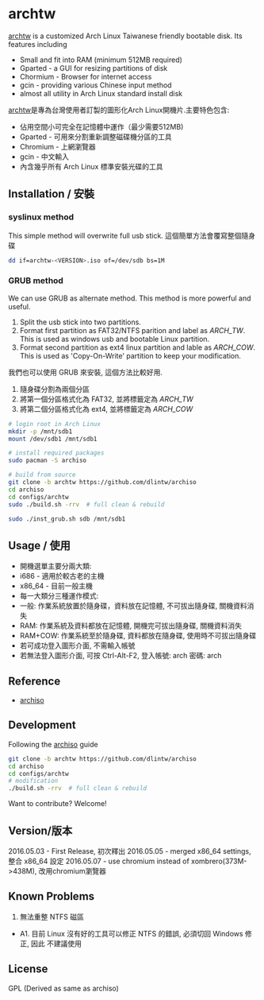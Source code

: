 # archtw
[archtw] is a customized Arch Linux Taiwanese friendly bootable disk.
Its features including
- Small and fit into RAM (minimum 512MB required)
- Gparted - a GUI for resizing partitions of disk
- Chormium - Browser for internet access
- gcin - providing various Chinese input method
- almost all utility in Arch Linux standard install disk 

[archtw]是專為台灣使用者訂製的圖形化Arch Linux開機片.主要特色包含:
- 佔用空間小可完全在記憶體中運作（最少需要512MB)
- Gparted - 可用來分割重新調整磁碟機分區的工具
- Chromium - 上網瀏覽器
- gcin - 中文輸入
- 內含幾乎所有 Arch Linux 標準安裝光碟的工具

## Installation / 安裝

### syslinux method
This simple method will overwrite full usb stick.
這個簡單方法會覆寫整個隨身碟
```sh
dd if=archtw-<VERSION>.iso of=/dev/sdb bs=1M
```
### GRUB method
We can use GRUB as alternate method. This method is more powerful and useful.

1. Split the usb stick into two partitions. 
2. Format first partition as FAT32/NTFS parition and label as *ARCH_TW*.  
  This is used as windows usb and bootable Linux partition.
3. Format second partition as ext4 linux partition and lable as *ARCH_COW*.
  This is used as 'Copy-On-Write' partition to keep your modification.

我們也可以使用 GRUB 來安裝, 這個方法比較好用.

1. 隨身碟分割為兩個分區
2. 將第一個分區格式化為 FAT32, 並將標籤定為 *ARCH_TW*
3. 將第二個分區格式化為 ext4, 並將標籤定為 *ARCH_COW*

```sh
# login root in Arch Linux
mkdir -p /mnt/sdb1
mount /dev/sdb1 /mnt/sdb1

# install required packages
sudo pacman -S archiso

# build from source
git clone -b archtw https://github.com/dlintw/archiso
cd archiso
cd configs/archtw
sudo ./build.sh -rrv  # full clean & rebuild

sudo ./inst_grub.sh sdb /mnt/sdb1
```
## Usage / 使用

* 開機選單主要分兩大類:
 * i686 - 適用於較古老的主機
 * x86\_64 - 目前一般主機
* 每一大類分三種運作模式:
 * 一般: 作業系統放置於隨身碟，資料放在記憶體, 不可拔出隨身碟, 關機資料消失
 * RAM: 作業系統及資料都放在記憶體, 開機完可拔出隨身碟, 關機資料消失
 * RAM+COW: 作業系統至於隨身碟, 資料都放在隨身碟, 使用時不可拔出隨身碟
* 若可成功登入圖形介面, 不需輸入帳號
* 若無法登入圖形介面, 可按 Ctrl-Alt-F2, 登入帳號: arch 密碼: arch

## Reference
- [archiso]

## Development

Following the [archiso] guide
```sh
git clone -b archtw https://github.com/dlintw/archiso
cd archiso
cd configs/archtw
# modification
./build.sh -rrv  # full clean & rebuild
```
Want to contribute? Welcome!

## Version/版本
2016.05.03 - First Release, 初次釋出
2016.05.05 - merged x86\_64 settings,  整合 x86\_64 設定
2016.05.07 - use chromium instead of xombrero(373M->438M), 改用chromium瀏覽器

Known Problems
--------------

1. 無法重整 NTFS 磁區
 * A1. 目前 Linux 沒有好的工具可以修正 NTFS 的錯誤, 必須切回 Windows 修正, 因此
   不建議使用

License
-------

GPL (Derived as same as archiso)

[archtw]: <https://github.com/dlintw/archiso/tree/archtw>
[archiso]: <https://wiki.archlinux.org/index.php/Archiso>

[//]: # (
vim:et sw=2 ts=2 ai nocp sta
        )
